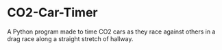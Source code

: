 # CO2-Car-Timer
A Python program made to time CO2 cars as they race against others in a drag race along a straight stretch of hallway.
